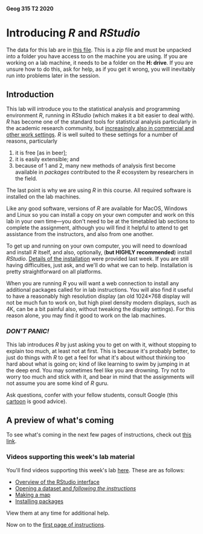 #### Geog 315 T2 2020
# Introducing *R* and *RStudio*
The data for this lab are in [this file](data.zip?raw=true). This is a *zip* file and must be unpacked into a folder you have access to on the machine you are using. If you are working on a lab machine, it needs to be a folder on the **H: drive**. If you are unsure how to do this, ask for help, as if you get it wrong, you will inevitably run into problems later in the session.

## Introduction
This lab will introduce you to the statistical analysis and programming environment *R*, running in *RStudio* (which makes it a bit easier to deal with). *R* has become one of the standard tools for statistical analysis particularly in the academic research community, but [increasingly also in commercial and other work settings](https://statfr.blogspot.com/2018/08/r-generation-story-of-statistical.html). *R* is well suited to these settings for a number of reasons, particularly

1. it is free [as in beer];
2. it is easily extensible; and
3. because of 1 and 2, many new methods of analysis first become available in *packages* contributed to the *R* ecosystem by researchers in the field.

The last point is why we are using *R* in this course. All required software is installed on the lab machines.

Like any good software, versions of *R* are available for MacOS, Windows and Linux so you can install a copy on your own computer and work on this lab in your own time&mdash;you don't need to be at the timetabled lab sections to complete the assignment, although you will find it helpful to attend to get assistance from the instructors, and also from one another.

To get up and running on your own computer, you will need to download and install *R* itself, and also, optionally, (**but HIGHLY recommended**) install *RStudio*. [Details of the installation](../week-01/README.md) were provided last week. If you are still having difficulties, just ask, and we'll do what we can to help. Installation is pretty straightforward on all platforms.

When you are running *R* you will want a web connection to install any additional packages called for in lab instructions. You will also find it useful to have a reasonably high resolution display (an old 1024&times;768 display will not be much fun to work on, but high pixel density modern displays, such as 4K, can be a bit painful also, without tweaking the display settings). For this reason alone, you may find it good to work on the lab machines.

### *DON'T PANIC!*
This lab introduces *R* by just asking you to get on with it, without stopping to explain too much, at least not at first. This is because it's probably better, to just do things with *R* to get a feel for what it's about without thinking too hard about what is going on; kind of like learning to swim by jumping in at the deep end. You may sometimes feel like you are drowning. Try not to worry too much and stick with it, and bear in mind that the assignments will not assume you are some kind of *R* guru.

Ask questions, confer with your fellow students, consult Google (this [cartoon](https://xkcd.com/627/) is good advice).

## A preview of what's coming
To see what's coming in the next few pages of instructions, check out [this link](https://southosullivan.com/geog315/labs/lab-02-introducing-r-and-rstudio.html).

### Videos supporting this week's lab material
You'll find videos supporting this week's lab [here](https://southosullivan.com/geog315/video/week-02-lab/). These are as follows:

+ [Overview of the RStudio interface](http://southosullivan.com/geog315/video/week-02-lab/geog315-week02-01-r-intro-overview-of-interface.mp4)
+ [Opening a dataset and *following the instructions*](http://southosullivan.com/geog315/video/week-02-lab/geog315-week02-02-r-intro-read-the-instructions.mp4)
+ [Making a map](http://southosullivan.com/geog315/video/week-02-lab/geog315-week02-03-r-intro-make-a-map.mp4)
+ [Installing packages](http://southosullivan.com/geog315/video/week-02-lab/geog315-week02-04-r-intro-installing-packages.mp4)

View them at any time for additional help.

Now on to the [first page of instructions](introducing-r-and-rstudio-01-overview-of-rstudio.md).

